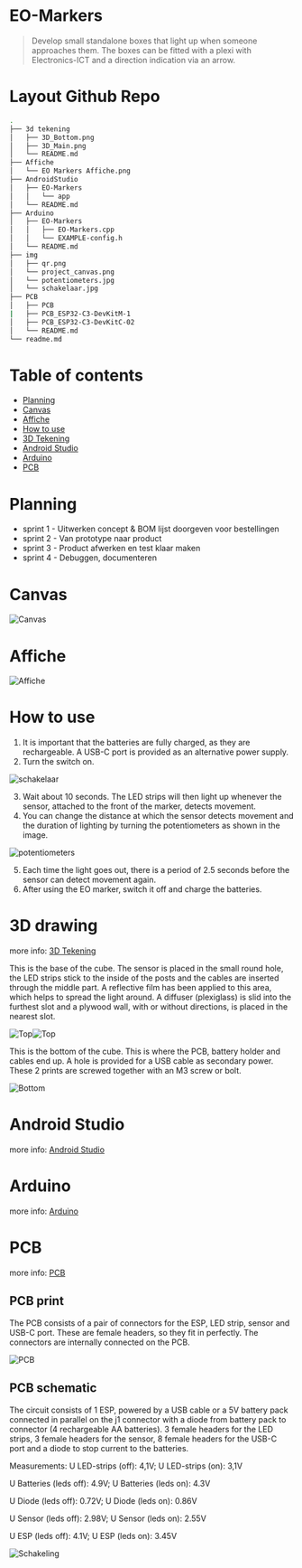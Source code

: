 # **EO-Markers**

> Develop small standalone boxes that light up when someone approaches them.
> The boxes can be fitted with a plexi with Electronics-ICT and a
> direction indication via an arrow.

# Layout Github Repo

```bash
.
├── 3d tekening
│   ├── 3D_Bottom.png
│   ├── 3D_Main.png
│   └── README.md
├── Affiche
│   └── EO Markers Affiche.png
├── AndroidStudio
│   ├── EO-Markers
│   │   └── app
│   └── README.md
├── Arduino
│   ├── EO-Markers
│   │   ├── EO-Markers.cpp
│   │   └── EXAMPLE-config.h
│   └── README.md
├── img
│   ├── qr.png
│   └── project_canvas.png
│   └── potentiometers.jpg
│   └── schakelaar.jpg
├── PCB
│   ├── PCB
|   ├── PCB_ESP32-C3-DevKitM-1
│   ├── PCB_ESP32-C3-DevKitC-02
│   └── README.md
└── readme.md
```

# Table of contents

- [Planning](#planning)
- [Canvas](#canvas)
- [Affiche](#affiche)
- [How to use](#how-to-use)
- [3D Tekening](#3d-drawing)
- [Android Studio](#android-studio)
- [Arduino](#arduino)
- [PCB](#pcb)


# Planning

- sprint 1 - Uitwerken concept & BOM lijst doorgeven voor bestellingen
- sprint 2 - Van prototype naar product
- sprint 3 - Product afwerken en test klaar maken
- sprint 4 - Debuggen, documenteren

# Canvas

![Canvas](./img/project_canvas.png "Canvas")

# Affiche

![Affiche](./Affiche/EO%20Markers%20Affiche.png "Affiche")

# How to use

1. It is important that the batteries are fully charged, as they are rechargeable. A USB-C port is provided as an alternative power supply.
2. Turn the switch on.

![schakelaar](./img/schakelaar.jpg "schakelaar")

3. Wait about 10 seconds. The LED strips will then light up whenever the sensor, attached to the front of the marker, detects movement.
4. You can change the distance at which the sensor detects movement and the duration of lighting by turning the potentiometers as shown in the image.

![potentiometers](./img/potentiometers.jpg "potentiometers")

5. Each time the light goes out, there is a period of 2.5 seconds before the sensor can detect movement again.
6. After using the EO marker, switch it off and charge the batteries.

# 3D drawing 

more info: [3D Tekening](./3d%20tekening/readme.md)

This is the base of the cube. The sensor is placed in the small round hole, the LED strips stick to the inside of the posts and the cables are inserted through the middle part. A reflective film has been applied to this area, which helps to spread the light around. A diffuser (plexiglass) is slid into the furthest slot and a plywood wall, with or without directions, is placed in the nearest slot.

![Top](./3d%20tekening/img/3D_Main1.png "top")![Top](./3d%20tekening/img/3D_Main2.png "top")

This is the bottom of the cube. This is where the PCB, battery holder and cables end up. A hole is provided for a USB cable as secondary power. These 2 prints are screwed together with an M3 screw or bolt.

![Bottom](./3d%20tekening/img/3D_Bottom.png "bottom")



# Android Studio

more info: [Android Studio](./AndroidStudio/README.md)

# Arduino

more info: [Arduino](./Arduino/README.md)

# PCB

more info: [PCB](./PCB/README.md)

## PCB print

The PCB consists of a pair of connectors for the ESP, LED strip, sensor and USB-C port. These are female headers, so they fit in perfectly. The connectors are internally connected on the PCB. 

![PCB](./PCB/PCB_ESP32-C3-DevKitC-02/PCB.png "PCB")

## PCB schematic

The circuit consists of 1 ESP, powered by a USB cable or a 5V battery pack connected in parallel on the j1 connector with a diode from battery pack to connector (4 rechargeable AA batteries). 3 female headers for the LED strips, 3 female headers for the sensor, 8 female headers for the USB-C port and a diode to stop current to the batteries.

Measurements:
U LED-strips (off): 4,1V;
U LED-strips (on): 3,1V

U Batteries (leds off): 4.9V;
U Batteries (leds on): 4.3V

U Diode (leds off): 0.72V;
U Diode (leds on): 0.86V

U Sensor (leds off): 2.98V;
U Sensor (leds on): 2.55V

U ESP (leds off): 4.1V;
U ESP (leds on): 3.45V




![Schakeling](./PCB/PCB_ESP32-C3-DevKitC-02/sch.png "Schakeling")
